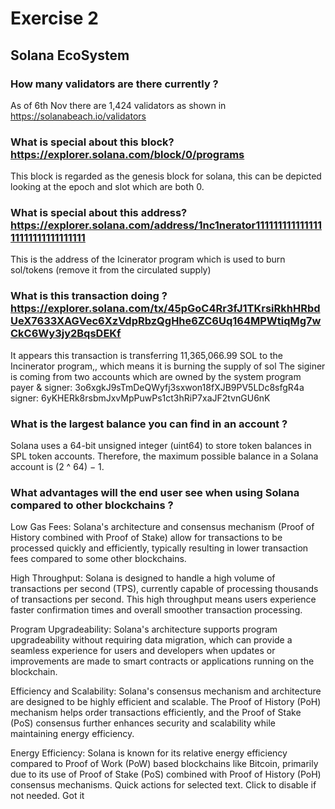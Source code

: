 # Exercise 2

## Solana EcoSystem

### How many validators are there currently ?
As of 6th Nov there are 1,424 validators as shown in https://solanabeach.io/validators

### What is special about this block? https://explorer.solana.com/block/0/programs
This block is regarded as the genesis block for solana, this can be depicted looking at the epoch and slot which are both 0.



### What is special about this address? https://explorer.solana.com/address/1nc1nerator11111111111111111111111111111111
This is the address of the Icinerator program which is used to burn sol/tokens (remove it from the circulated supply)


### What is this transaction doing ? https://explorer.solana.com/tx/45pGoC4Rr3fJ1TKrsiRkhHRbdUeX7633XAGVec6XzVdpRbzQgHhe6ZC6Uq164MPWtiqMg7wCkC6Wy3jy2BqsDEKf
It appears this transaction is transferring 11,365,066.99 SOL to the Incinerator program,, which means it is burning the supply of sol
The siginer is coming from two accounts which are owned by the system program
payer & signer: 3o6xgkJ9sTmDeQWyfj3sxwon18fXJB9PV5LDc8sfgR4a
signer: 6yKHERk8rsbmJxvMpPuwPs1ct3hRiP7xaJF2tvnGU6nK


### What is the largest balance you can find in an account ?
Solana uses a 64-bit unsigned integer (uint64) to store token balances in SPL token accounts. Therefore, the maximum possible balance in a Solana account is (2 ^ 64) − 1.

### What advantages will the end user see when using Solana compared to other blockchains ?
Low Gas Fees: Solana's architecture and consensus mechanism (Proof of History combined with Proof of Stake) allow for transactions to be processed quickly and efficiently, typically resulting in lower transaction fees compared to some other blockchains.

High Throughput: Solana is designed to handle a high volume of transactions per second (TPS), currently capable of processing thousands of transactions per second. This high throughput means users experience faster confirmation times and overall smoother transaction processing.

Program Upgradeability: Solana's architecture supports program upgradeability without requiring data migration, which can provide a seamless experience for users and developers when updates or improvements are made to smart contracts or applications running on the blockchain.

Efficiency and Scalability: Solana's consensus mechanism and architecture are designed to be highly efficient and scalable. The Proof of History (PoH) mechanism helps order transactions efficiently, and the Proof of Stake (PoS) consensus further enhances security and scalability while maintaining energy efficiency.

Energy Efficiency: Solana is known for its relative energy efficiency compared to Proof of Work (PoW) based blockchains like Bitcoin, primarily due to its use of Proof of Stake (PoS) combined with Proof of History (PoH) consensus mechanisms.
Quick actions for selected text. Click  to disable if not needed.
Got it
